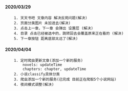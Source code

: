 #### 2020/03/29
```$xslt
    1. 天天书吧 文章内容 解决反爬问题(解决)
    2. 页面分类图片 未加进去(解决)
    3. 点击上一章，下一章 会弹出 设置层 (解决)
    4. 目录 点击已经被选中的，跳转回去会覆盖原来正在看的 (解决)
    5. 下一章按钮 距离底部太远了(解决)
```

#### 2020/04/04
```$xslt
    1. 定时爬虫更新文章(添加一个新的服务)
        novels: updateTime
        chapters: chapter, updateTime
    2. 小说classify具体分类
    3. 爬虫添加一个新的服务(已完成 目前正在爬取5个小说网站)
    4. 夜间模式调整(解决)
```